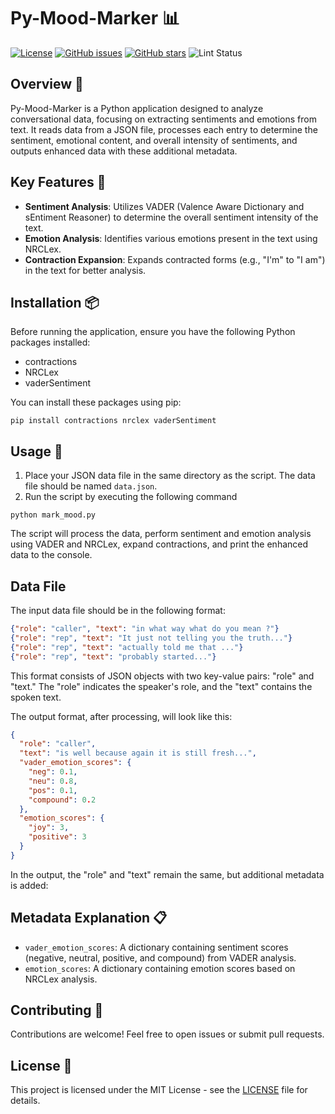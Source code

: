 # Py-Mood-Marker 📊

[![License](https://img.shields.io/badge/license-MIT-blue.svg)](https://github.com/kmesiab/py-mood-marker/blob/main/LICENSE)
[![GitHub issues](https://img.shields.io/github/issues/kmesiab/py-mood-marker)](https://github.com/kmesiab/py-mood-marker/issues)
[![GitHub stars](https://img.shields.io/github/stars/kmesiab/py-mood-marker)](https://github.com/kmesiab/py-mood-marker/stargazers)
![Lint Status](https://github.com/kmesiab/py-mood-marker/actions/workflows/pylint.yml/badge.svg)

## Overview 🚀
Py-Mood-Marker is a Python application designed to analyze conversational data, focusing on extracting sentiments and emotions from text. It reads data from a JSON file, processes each entry to determine the sentiment, emotional content, and overall intensity of sentiments, and outputs enhanced data with these additional metadata.

## Key Features 🌟
- **Sentiment Analysis**: Utilizes VADER (Valence Aware Dictionary and sEntiment Reasoner) to determine the overall sentiment intensity of the text.
- **Emotion Analysis**: Identifies various emotions present in the text using NRCLex.
- **Contraction Expansion**: Expands contracted forms (e.g., "I'm" to "I am") in the text for better analysis.

## Installation 📦
Before running the application, ensure you have the following Python packages installed:
- contractions
- NRCLex
- vaderSentiment

You can install these packages using pip:

```ssh
pip install contractions nrclex vaderSentiment
```

## Usage 📝
1. Place your JSON data file in the same directory as the script. The data file should be named `data.json`.
2. Run the script by executing the following command

```shell
python mark_mood.py
```

The script will process the data, perform sentiment and emotion analysis using VADER and NRCLex, expand contractions, and print the enhanced data to the console.

## Data File

The input data file should be in the following format:

```json
{"role": "caller", "text": "in what way what do you mean ?"}
{"role": "rep", "text": "It just not telling you the truth..."}
{"role": "rep", "text": "actually told me that ..."}
{"role": "rep", "text": "probably started..."}
```

This format consists of JSON objects with two key-value pairs: "role" and "text." 
The "role" indicates the speaker's role, and the "text" contains the spoken text.

The output format, after processing, will look like this:

```json
{
  "role": "caller",
  "text": "is well because again it is still fresh...",
  "vader_emotion_scores": {
    "neg": 0.1,
    "neu": 0.8,
    "pos": 0.1,
    "compound": 0.2
  },
  "emotion_scores": {
    "joy": 3,
    "positive": 3
  }
}
```

In the output, the "role" and "text" remain the same, but additional metadata is added:

## Metadata Explanation 📋
- `vader_emotion_scores`: A dictionary containing sentiment scores (negative, neutral, positive, and compound) from VADER analysis.
- `emotion_scores`: A dictionary containing emotion scores based on NRCLex analysis.

## Contributing 🤝
Contributions are welcome! Feel free to open issues or submit pull requests.

## License 📄
This project is licensed under the MIT License - see the [LICENSE](LICENSE) file for details.
